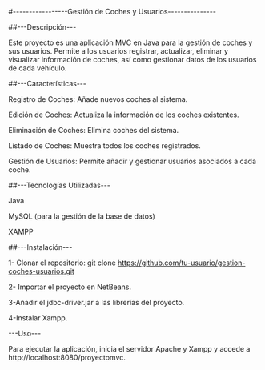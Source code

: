 #-----------------Gestión de Coches y Usuarios---------------

##---Descripción---

Este proyecto es una aplicación MVC en Java para la gestión de coches y sus usuarios. Permite a los usuarios registrar, actualizar, eliminar y visualizar información de coches, así como gestionar datos de los usuarios de cada vehículo.

##---Características---

  
  Registro de Coches: Añade nuevos coches al sistema.
  
  Edición de Coches: Actualiza la información de los coches existentes.
  
  Eliminación de Coches: Elimina coches del sistema.
 
  Listado de Coches: Muestra todos los coches registrados.
  
  Gestión de Usuarios: Permite añadir y gestionar usuarios asociados a cada coche.

##---Tecnologías Utilizadas---
  
  Java
  
  MySQL (para la gestión de la base de datos)
  
  XAMPP

##---Instalación---

  1- Clonar el repositorio:
git clone https://github.com/tu-usuario/gestion-coches-usuarios.git

  2- Importar el proyecto en NetBeans.
  
  3-Añadir el jdbc-driver.jar a las librerías del proyecto.
  
  4-Instalar Xampp.

---Uso---

  Para ejecutar la aplicación, inicia el servidor Apache y Xampp y accede a http://localhost:8080/proyectomvc.
